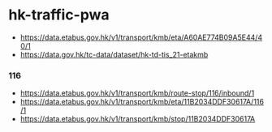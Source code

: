 hk-traffic-pwa
==============
- https://data.etabus.gov.hk/v1/transport/kmb/eta/A60AE774B09A5E44/40/1
- https://data.gov.hk/tc-data/dataset/hk-td-tis_21-etakmb

### 116
- https://data.etabus.gov.hk/v1/transport/kmb/route-stop/116/inbound/1
- https://data.etabus.gov.hk/v1/transport/kmb/eta/11B2034DDF30617A/116/1
- https://data.etabus.gov.hk/v1/transport/kmb/stop/11B2034DDF30617A
